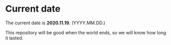 # Current date

The current date is **2020.11.19.** (YYYY.MM.DD.)

This repository will be good when the world ends, so we will know how long it lasted.
